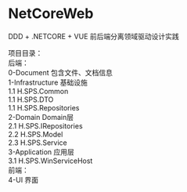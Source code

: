 # NetCoreWeb
DDD + .NETCORE + VUE 前后端分离领域驱动设计实践

项目目录：         
后端：         
    0-Document     包含文件、文档信息              
    1-Infrastructure     基础设施             
        1.1 H.SPS.Common                 
        1.1 H.SPS.DTO            
        1.1 H.SPS.Repositories             
    2-Domain        Domain层            
        2.1 H.SPS.IRepositories              
        2.2 H.SPS.Model            
        2.3 H.SPS.Service                   
    3-Application     应用层              
        3.1 H.SPS.WinServiceHost             
前端：            
    4-UI    界面              
